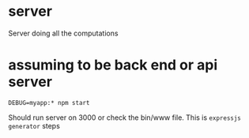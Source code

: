 # server
Server doing all the computations

# assuming to be back end or api server

    DEBUG=myapp:* npm start
    
Should run server on 3000 or check the bin/www file. This is `expressjs generator` steps 
